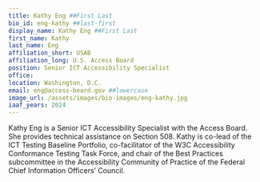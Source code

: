 ```yaml
---
title: Kathy Eng ##First Last
bio_id: eng-kathy ##last-first
display_name: Kathy Eng ##First Last
first_name: Kathy
last_name: Eng
affiliation_short: USAB
affiliation_long: U.S. Access Board
position: Senior ICT Accessibility Specialist
office: 
location: Washington, D.C.
email: eng@access-board.gov ##lowercase
image_url: /assets/images/bio-images/eng-kathy.jpg
iaaf_years: 2024
---
```

Kathy Eng is a Senior ICT Accessibility Specialist with the Access Board. She provides technical assistance on Section 508. Kathy is co-lead of the ICT Testing Baseline Portfolio, co-facilitator of the W3C Accessibility Conformance Testing Task Force, and chair of the Best Practices subcommittee in the Accessibility Community of Practice of the Federal Chief Information Officers’ Council.